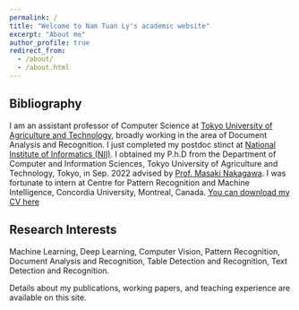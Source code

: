```yaml
---
permalink: /
title: "Welcome to Nam Tuan Ly's academic website"
excerpt: "About me"
author_profile: true
redirect_from: 
  - /about/
  - /about.html
---
```


## Bibliography
I am an assistant professor of Computer Science at [Tokyo University of Agriculture and Technology](https://www.tuat.ac.jp/en/), broadly working in the area of Document Analysis and Recognition. I just completed my postdoc stinct at [National Institute of Informatics (NII)](https://www.nii.ac.jp/en/). I obtained my P.h.D from the Department of Computer and Information Sciences, Tokyo University of Agriculture and Technology, Tokyo, in Sep. 2022 advised by [Prof. Masaki Nakagawa](http://web.tuat.ac.jp/~nakagawa/en/nakagawa.html). I was fortunate to intern at Centre for Pattern Recognition and Machine Intelligence, Concordia University, Montreal, Canada. [You can download my CV here](http://namtuanly.github.io/files/NamLy_CV.pdf)

## Research Interests 
Machine Learning, Deep Learning, Computer Vision, Pattern Recognition, Document Analysis and Recognition, Table Detection and Recognition, Text Detection and Recognition.

<!-- 
My primary field is health economics, with additional research in industrial organization and applied econometrics. My research focuses on the role of information and behavioral biases in (a) the take-up of high-value care by consumers and (b) the adoption of innovative health technologies by providers. My job market paper, “An Ounce of Prevention or a Pound of Cure? The Value of Health Risk Information” shows that individuals infer information about their health risks by observing family health events, but that overreactions in these inferences lead to welfare penalties and propagate the use of low-return health services.

My other ongoing and published projects span related questions ranging from the costs associated with preventive care utilization to the use of care for specific at-risk populations, including those living with mental illness and providers treating cardiovascular disease. 
-->
 

Details about my publications, working papers, and teaching experience are available on this site.
